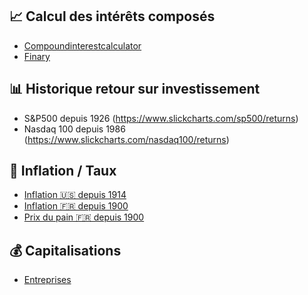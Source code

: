 ## 📈 Calcul des intérêts composés

- [Compoundinterestcalculator](https://www.thecalculatorsite.com/finance/calculators/compoundinterestcalculator.php)
- [Finary](https://finary.com/fr/tools/compound-interests-calculator)

## 📊 Historique retour sur investissement

- S&P500 depuis 1926 (https://www.slickcharts.com/sp500/returns)
- Nasdaq 100 depuis 1986 (https://www.slickcharts.com/nasdaq100/returns)

## 🔢 Inflation / Taux

- [Inflation 🇺🇸 depuis 1914](https://www.slickcharts.com/inflation)
- [Inflation 🇫🇷 depuis 1900](https://france-inflation.com/)
- [Prix du pain 🇫🇷 depuis 1900](https://france-inflation.com/prix_du_pain_depuis_1900_en_france.php)

## 💰 Capitalisations

- [Entreprises](https://companiesmarketcap.com/)